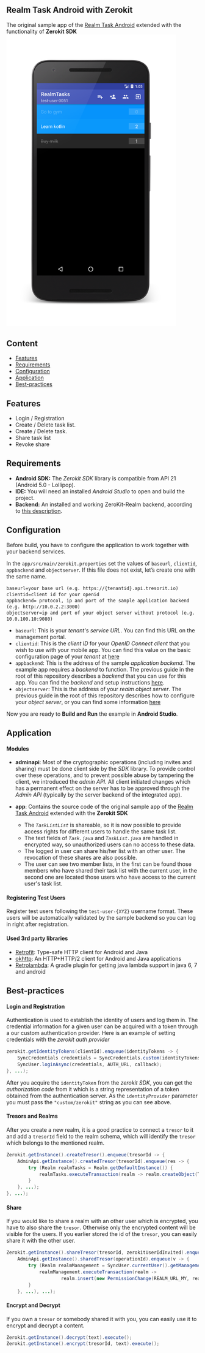## Realm Task Android with Zerokit
The original sample app of the [Realm Task Android](https://github.com/realm-demos/realm-tasks/tree/master/RealmTasks%20Android) extended with the functionality of **Zerokit SDK**
<img src="../.images/android-sample-screenshot.png" alt="Android App screenshot" width="444"/>

## Content
- [Features](#features)
- [Requirements](#requirements)
- [Configuration](#configuration)
- [Application](#application)
- [Best-practices](#best-practices)

## Features
* Login / Registration
* Create / Delete task list.
* Create / Delete task.
* Share task list
* Revoke share

## Requirements
  - **Android SDK:** The _Zerokit SDK_ library is compatible from API 21 (Android 5.0 - Lollipop).
  - **IDE:** You will need an installed _Android Studio_ to open and build the project.
  - **Backend:** An installed and working ZeroKit-Realm backend, according to [this description](https://github.com/tresorit/ZeroKit-Realm-encrypted-tasks).

## Configuration
Before build, you have to configure the application to work together with your backend services.

In the `app/src/main/zerokit.properties` set the values of `baseurl`, `clientid`, `appbackend` and `objectserver`. If this file does not exist, let’s create one with the same name.

```
baseurl=your base url (e.g. https://{tenantid}.api.tresorit.io)
clientid=client id for your openid
appbackend= protocol, ip and port of the sample application backend (e.g. http://10.0.2.2:3000)
objectserver=ip and port of your object server without protocol (e.g. 10.0.100.10:9080)
```
- `baseurl`: This is your _tenant_'s _service URL_. You can find this URL on the management portal.
- `clientid`: This is the _client ID_ for your _OpenID Connect client_ that you wish to use with your mobile app. You can find this value on the basic configuration page of your _tenant_ at [here](https://manage.tresorit.io)
- `appbackend`: This is the address of the sample _application backend_. The example app requires a _backend_ to function. The previous guide in the root of this repository describes a _backend_ that you can use for this app. You can find the _backend_ and setup instructions [here](https://github.com/tresorit/ZeroKit-Realm-encrypted-tasks).
- `objectserver`: This is the address of your _realm object server_. The previous guide in the root of this repository describes how to configure your _object server_, or you can find some information [here](https://realm.io/docs/realm-object-server/)

Now you are ready to **Build and Run** the example in **Android Studio**.

## Application

#### Modules
* **adminapi**: Most of the cryptographic operations (including invites and sharing) must be done client side by the _SDK_ library. To provide control over these operations, and to prevent possible abuse by tampering the client, we introduced the _admin API_. All client initiated changes which has a permanent effect on the server has to be approved through the _Admin API_ (typically by the server backend of the integrated app).

* **app**: Contains the source code of the original sample app of the [Realm Task Android](https://github.com/realm-demos/realm-tasks/tree/master/RealmTasks%20Android) extended with the **Zerokit SDK**
    * The _`TaskListList`_ is shareable, so it is now possible to provide access rights for different users to handle the same task list.
    * The text fields of _`Task.java`_ and _`TaskList.java`_ are handled in encrypted way, so unauthorized users can no access to these data.
    * The logged in user can share his/her list with an other user. The revocation of these shares are also possible.
    * The user can see two member lists, in the first can be found those members who have shared their task list with the current user, in the second one are located those users who have access to the current user's task list.
    
#### Registering Test Users
Register test users following the `test-user-{XYZ}` username format. These users will be automatically validated by the sample backend so you can log in right after registration.

#### Used 3rd party libraries
- [Retrofit](https://github.com/square/retrofit): Type-safe HTTP client for Android and Java
- [okhttp](https://github.com/square/okhttp): An HTTP+HTTP/2 client for Android and Java applications
- [Retrolambda](https://github.com/evant/gradle-retrolambda): A gradle plugin for getting java lambda support in java 6, 7 and android

## Best-practices
#### Login and Registration
Authentication is used to establish the identity of users and log them in. The credential information for a given user can be acquired with a token through a our custom authentication provider.
Here is an example of setting credentials with the _zerokit auth provider_
```java
zerokit.getIdentityTokens(clientId).enqueue(identityTokens -> {
    SyncCredentials credentials = SyncCredentials.custom(identityTokens.getAuthorizationCode(), "custom/zerokit", null);
    SyncUser.loginAsync(credentials, AUTH_URL, callback);
}, ...);
```
After you acquire the `identityToken` from the _zerokit SDK_, you can get the _authorization code_ from it which is a string representation of a token obtained from the authentication server. 
As the `identityProvider` parameter you must pass the `"custom/zerokit"` string as you can see above.

#### Tresors and Realms
After you create a new realm, it is a good practice to connect a `tresor` to it and add a `tresorId` field to the realm schema, which will identify the `tresor` which belongs to the mentioned realm.

```java
Zerokit.getInstance().createTresor().enqueue(tresorId -> {
    AdminApi.getInstance().createdTresor(tresorId).enqueue(res -> {
        try (Realm realmTasks = Realm.getDefaultInstance()) {
            realmTasks.executeTransaction(realm -> realm.createObject(TaskListList.class, tresorId));
        }
    }, ...);
}, ...);
```

#### Share
If you would like to share a realm with an other user which is encrypted, you have to also share the `tresor`. Otherwise only the encrypted content will be visible for the users.
If you earlier stored the id of the `tresor`, you can easily share it with the other user.

```java
Zerokit.getInstance().shareTresor(tresorId, zerokitUserIdInvited).enqueue(operationId ->
    AdminApi.getInstance().sharedTresor(operationId).enqueue(v -> {
        try (Realm realmManagement = SyncUser.currentUser().getManagementRealm()) {
            realmManagement.executeTransaction(realm ->
                    realm.insert(new PermissionChange(REALM_URL_MY, realmUserIdInvited, true, true, false)));
        }
    }, ...), ...);
```

#### Encrypt and Decrypt
If you own a `tresor` or somebody shared it with you, you can easily use it to encrypt and decrypt a content.
```java
Zerokit.getInstance().decrypt(text).execute();
Zerokit.getInstance().encrypt(tresorId, text).execute();
```